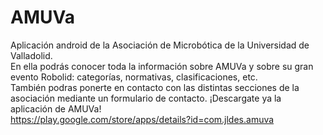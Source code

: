 # AMUVa
Aplicación android de la Asociación de Microbótica de la Universidad de Valladolid.   
En ella podrás conocer toda la información sobre AMUVa y sobre su gran evento Robolid: categorías, normativas, clasificaciones, etc.   
También podras ponerte en contacto con las distintas secciones de la asociación mediante un formulario de contacto.
¡Descargate ya la aplicación de AMUVa!  
https://play.google.com/store/apps/details?id=com.jldes.amuva
